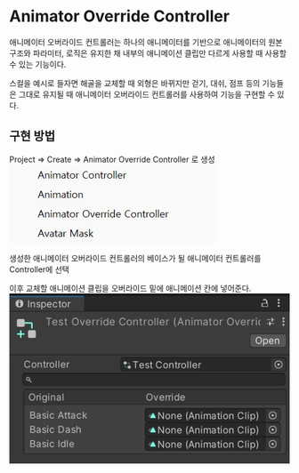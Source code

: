 # Animator Override Controller

애니메이터 오버라이드 컨트롤러는 하나의 애니메이터를 기반으로 애니메이터의 원본 구조와 파라미터, 로직은 유지한 채 내부의 애니메이션 클립만 다르게 사용할 때 사용할 수 있는 기능이다.

스컬을 예시로 들자면 해골을 교체할 때 외형은 바뀌지만 걷기, 대쉬, 점프 등의 기능들은 그대로 유지될 때 애니메이터 오버라이드 컨트롤러를 사용하여 기능을 구현할 수 있다.

## 구현 방법

Project ⇒ Create ⇒ Animator Override Controller 로 생성
![Example1](Example1.png)

생성한 애니메이터 오버라이드 컨트롤러의 베이스가 될 애니메이터 컨트롤러를 Controller에 선택

이후 교체할 애니메이션 클립을 오버라이드 밑에 애니메이션 칸에 넣어준다.
![Example2](Example2.png)